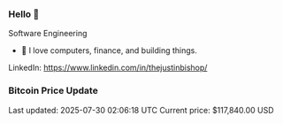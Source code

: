 ### Hello 🤙  

Software Engineering

- 🔭 I love computers, finance, and building things.
  
LinkedIn: https://www.linkedin.com/in/thejustinbishop/  












































































































































































































































































































































































































































































































































































































































































































































































































































































































### Bitcoin Price Update
Last updated: 2025-07-30 02:06:18 UTC
Current price: $117,840.00 USD
